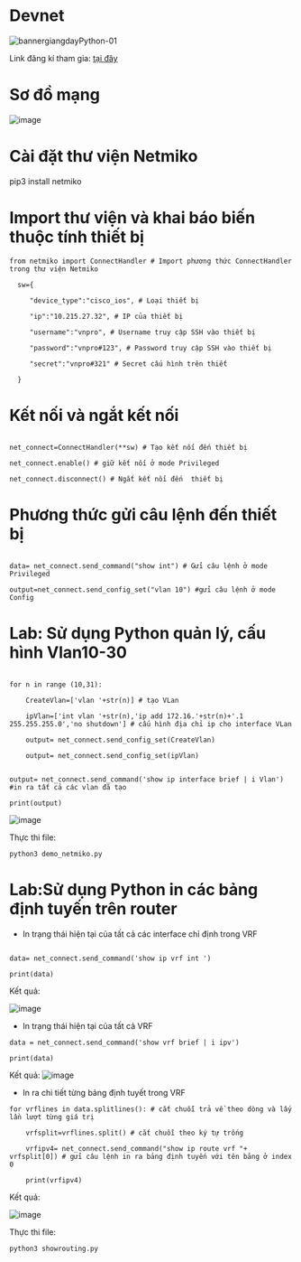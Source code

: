 # Devnet
![bannergiangdayPython-01](https://user-images.githubusercontent.com/129259654/230593624-41fdd224-f834-48ad-bd2f-247cef11868a.jpg)

Link đăng kí tham gia: [tại đây](https://docs.google.com/forms/d/e/1FAIpQLSeJPTaFc8x4RqA6Kwc2-AUMopM1hJetPzlswxABluLZi-_bug/viewform?usp=share_link)

# Sơ đồ mạng

![image](https://user-images.githubusercontent.com/129259654/231654866-dbef501a-df78-4ff6-b94d-1c2aa52e8386.png)

# Cài đặt thư viện Netmiko

pip3 install netmiko

# Import thư viện và khai báo biến thuộc tính thiết bị

```
from netmiko import ConnectHandler # Import phương thức ConnectHandler trong thư viện Netmiko

  sw={

     "device_type":"cisco_ios", # Loại thiết bị
    
     "ip":"10.215.27.32", # IP của thiết bị
    
     "username":"vnpro", # Username truy cập SSH vào thiết bị
    
     "password":"vnpro#123", # Password truy cập SSH vào thiết bị
    
     "secret":"vnpro#321" # Secret cấu hình trên thiết 
      
  } 
```

# Kết nối và ngắt kết nối
```

net_connect=ConnectHandler(**sw) # Tạo kết nối đến thiết bị

net_connect.enable() # giữ kết nối ở mode Privileged

net_connect.disconnect() # Ngắt kết nối đến  thiết bị
```

# Phương thức gửi câu lệnh đến thiết bị
```

data= net_connect.send_command("show int") # Gửi câu lệnh ở mode Privileged

output=net_connect.send_config_set("vlan 10") #gửi câu lệnh ở mode Config
```

# Lab: Sử dụng Python quản lý, cấu hình Vlan10-30
```

for n in range (10,31):

    CreateVlan=['vlan '+str(n)] # tạo VLan
    
    ipVlan=['int vlan '+str(n),'ip add 172.16.'+str(n)+'.1 255.255.255.0','no shutdown'] # cấu hình địa chỉ ip cho interface VLan
    
    output= net_connect.send_config_set(CreateVlan) 
    
    output= net_connect.send_config_set(ipVlan)
    
    
output= net_connect.send_command('show ip interface brief | i Vlan') #in ra tất cả các vlan đã tạo

print(output)
```
![image](https://user-images.githubusercontent.com/129259654/231666121-9e4b48cb-2e85-4501-bbaa-1a951b808c49.png)


Thực thi file:

```
python3 demo_netmiko.py
```

# Lab:Sử dụng Python in các bảng định tuyến trên router
- In trạng thái hiện tại của tất cả các interface chỉ định trong VRF
```

data= net_connect.send_command('show ip vrf int ')

print(data)
```
Kết quả:

![image](https://user-images.githubusercontent.com/129259654/231663865-a67f1e09-3e64-4d7c-93e5-4a986efc3e3e.png)

- In trạng thái hiện tại của tất cả VRF
```
data = net_connect.send_command('show vrf brief | i ipv')

print(data)
```
Kết quả:
![image](https://user-images.githubusercontent.com/129259654/231664023-d7d216f5-4d13-4cbd-bfb2-c741858a2e23.png)

- In ra chi tiết từng bảng định tuyết trong VRF

```
for vrflines in data.splitlines(): # cắt chuỗi trả về theo dòng và lấy lần lượt từng giá trị

    vrfsplit=vrflines.split() # cắt chuỗi theo ký tự trống
    
    vrfipv4= net_connect.send_command("show ip route vrf "+ vrfsplit[0]) # gửi câu lệnh in ra bảng định tuyến với tên bảng ở index 0
    
    print(vrfipv4)
```  
Kết quả:

 ![image](https://user-images.githubusercontent.com/129259654/231664697-2e0e2afb-cfa9-48cc-8eff-8512644b9971.png)

Thực thi file:
```
python3 showrouting.py
```
